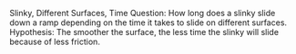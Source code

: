 Slinky, Different Surfaces, Time
Question: How long does a slinky slide down a ramp depending on the time it takes to slide on different surfaces.
Hypothesis: The smoother the surface, the less time the slinky will slide because of less friction.